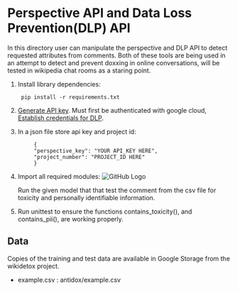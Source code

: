 # Perspective API and Data Loss Prevention(DLP) API

In this directory user can manipulate the perspective and DLP API to detect requested attributes from comments.
Both of these tools are being used in an attempt to detect and prevent doxxing in online conversations,
will be tested in wikipedia chat rooms as a staring point.

1. Install library dependencies:
   ```shell
    pip install -r requirements.txt
    ```
2. [Generate API key](https://github.com/conversationai/perspectiveapi/blob/master/quickstart.md).
   Must first be authenticated with google cloud, [Establish credentials for DLP](https://cloud.google.com/dlp/docs/auth).

3. In a json file store api key and project id:
   ```shell
		{
		"perspective_key": "YOUR API_KEY HERE",
		"project_number": "PROJECT_ID HERE"
		}
    ```
4. Import all required modules:
	![GitHub Logo](/pictures/s1.png)

   Run the given model that that test the comment from the csv file for toxicity and personally identifiable information.

5. Run unittest to ensure the functions contains_toxicity(), and contains_pii(), are working properly.

## Data
Copies of the training and test data are available in Google Storage from the
wikidetox project.

* example.csv : antidox/example.csv
